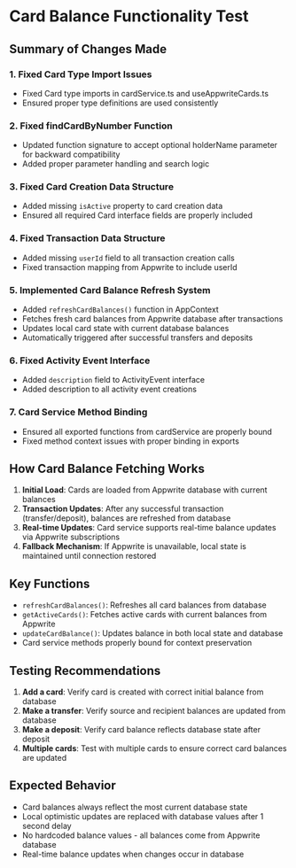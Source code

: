 # Card Balance Functionality Test

## Summary of Changes Made

### 1. Fixed Card Type Import Issues
- Fixed Card type imports in cardService.ts and useAppwriteCards.ts
- Ensured proper type definitions are used consistently

### 2. Fixed findCardByNumber Function
- Updated function signature to accept optional holderName parameter for backward compatibility
- Added proper parameter handling and search logic

### 3. Fixed Card Creation Data Structure
- Added missing `isActive` property to card creation data
- Ensured all required Card interface fields are properly included

### 4. Fixed Transaction Data Structure  
- Added missing `userId` field to all transaction creation calls
- Fixed transaction mapping from Appwrite to include userId

### 5. Implemented Card Balance Refresh System
- Added `refreshCardBalances()` function in AppContext
- Fetches fresh card balances from Appwrite database after transactions
- Updates local card state with current database balances
- Automatically triggered after successful transfers and deposits

### 6. Fixed Activity Event Interface
- Added `description` field to ActivityEvent interface
- Added description to all activity event creations

### 7. Card Service Method Binding
- Ensured all exported functions from cardService are properly bound
- Fixed method context issues with proper binding in exports

## How Card Balance Fetching Works

1. **Initial Load**: Cards are loaded from Appwrite database with current balances
2. **Transaction Updates**: After any successful transaction (transfer/deposit), balances are refreshed from database
3. **Real-time Updates**: Card service supports real-time balance updates via Appwrite subscriptions
4. **Fallback Mechanism**: If Appwrite is unavailable, local state is maintained until connection restored

## Key Functions

- `refreshCardBalances()`: Refreshes all card balances from database
- `getActiveCards()`: Fetches active cards with current balances from Appwrite
- `updateCardBalance()`: Updates balance in both local state and database
- Card service methods properly bound for context preservation

## Testing Recommendations

1. **Add a card**: Verify card is created with correct initial balance from database
2. **Make a transfer**: Verify source and recipient balances are updated from database
3. **Make a deposit**: Verify card balance reflects database state after deposit
4. **Multiple cards**: Test with multiple cards to ensure correct card balances are updated

## Expected Behavior

- Card balances always reflect the most current database state
- Local optimistic updates are replaced with database values after 1 second delay
- No hardcoded balance values - all balances come from Appwrite database
- Real-time balance updates when changes occur in database